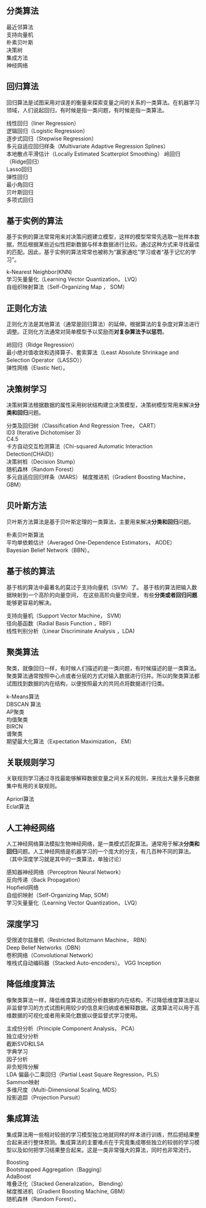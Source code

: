 ## 分类算法
最近邻算法  
支持向量机  
朴素贝叶斯   
决策树  
集成方法  
神经网络  

## 回归算法
回归算法是试图采用对误差的衡量来探索变量之间的关系的一类算法。在机器学习领域，人们说起回归，有时候是指一类问题，有时候是指一类算法。    

线性回归（liner Regression）  
逻辑回归（Logistic Regression）  
逐步式回归（Stepwise Regression）  
多元自适应回归样条（Multivariate Adaptive Regression Splines）  
本地散点平滑估计（Locally Estimated Scatterplot Smoothing）
岭回归（Ridge回归）  
Lasso回归  
弹性回归  
最小角回归  
贝叶斯回归  
多项式回归  


## 基于实例的算法
基于实例的算法常常用来对决策问题建立模型，这样的模型常常先选取一批样本数据，然后根据某些近似性把新数据与样本数据进行比较。通过这种方式来寻找最佳的匹配。因此，基于实例的算法常常也被称为“赢家通吃”学习或者“基于记忆的学习”。  

k-Nearest Neighbor(KNN)  
学习矢量量化（Learning Vector Quantization， LVQ）  
自组织映射算法（Self-Organizing Map ， SOM）  

## 正则化方法
正则化方法是其他算法（通常是回归算法）的延伸，根据算法的复杂度对算法进行调整。正则化方法通常对简单模型予以奖励而**对复杂算法予以惩罚**。

岭回归（Ridge Regression）  
最小绝对值收敛和选择算子、套索算法（Least Absolute Shrinkage and Selection Operator（LASSO））  
弹性网络（Elastic Net）。


## 决策树学习
决策树算法根据数据的属性采用树状结构建立决策模型，决策树模型常用来解决**分类和回归**问题。  

分类及回归树（Classification And Regression Tree， CART）  
ID3 (Iterative Dichotomiser 3)  
C4.5  
卡方自动交互检测算法（Chi-squared Automatic Interaction Detection(CHAID)）  
决策树桩（Decision Stump）  
随机森林（Random Forest）  
多元自适应回归样条（MARS） 
梯度推进机（Gradient Boosting Machine， GBM）  

## 贝叶斯方法
贝叶斯方法算法是基于贝叶斯定理的一类算法，主要用来解决**分类和回归**问题。  

朴素贝叶斯算法  
平均单依赖估计（Averaged One-Dependence Estimators， AODE）  
Bayesian Belief Network（BBN）。

## 基于核的算法
基于核的算法中最著名的莫过于支持向量机（SVM）了。 基于核的算法把输入数据映射到一个高阶的向量空间， 在这些高阶向量空间里， 有些**分类或者回归问题**能够更容易的解决。

支持向量机（Support Vector Machine， SVM）  
径向基函数（Radial Basis Function ，RBF)  
线性判别分析（Linear Discriminate Analysis ，LDA)

## 聚类算法
聚类，就像回归一样，有时候人们描述的是一类问题，有时候描述的是一类算法。聚类算法通常按照中心点或者分层的方式对输入数据进行归并。所以的聚类算法都试图找到数据的内在结构，以便按照最大的共同点将数据进行归类。  

k-Means算法  
DBSCAN 算法  
AP聚类  
均值聚类  
BIRCN  
谱聚类  
期望最大化算法（Expectation Maximization， EM）  

## 关联规则学习
关联规则学习通过寻找最能够解释数据变量之间关系的规则，来找出大量多元数据集中有用的关联规则。  

Apriori算法  
Eclat算法  

## 人工神经网络
人工神经网络算法模拟生物神经网络，是一类模式匹配算法。通常用于解决**分类和回归**问题。人工神经网络是机器学习的一个庞大的分支，有几百种不同的算法。（其中深度学习就是其中的一类算法，单独讨论）

感知器神经网络（Perceptron Neural Network）  
反向传递（Back Propagation）  
Hopfield网络  
自组织映射（Self-Organizing Map, SOM）  
学习矢量量化（Learning Vector Quantization， LVQ）  

## 深度学习
受限波尔兹曼机（Restricted Boltzmann Machine， RBN）  
Deep Belief Networks（DBN）  
卷积网络（Convolutional Network）  
堆栈式自动编码器（Stacked Auto-encoders）。
VGG
Inception

## 降低维度算法
像聚类算法一样，降低维度算法试图分析数据的内在结构，不过降低维度算法是以非监督学习的方式试图利用较少的信息来归纳或者解释数据。这类算法可以用于高维数据的可视化或者用来简化数据以便监督式学习使用。  

主成份分析（Principle Component Analysis， PCA）  
独立成分分析  
截断SVD和LSA  
字典学习  
因子分析  
非负矩阵分解  
LDA
偏最小二乘回归（Partial Least Square Regression，PLS）  
Sammon映射  
多维尺度（Multi-Dimensional Scaling, MDS）  
投影追踪（Projection Pursuit）  

## 集成算法
集成算法用一些相对较弱的学习模型独立地就同样的样本进行训练，然后把结果整合起来进行整体预测。集成算法的主要难点在于究竟集成哪些独立的较弱的学习模型以及如何把学习结果整合起来。这是一类非常强大的算法，同时也非常流行。  

Boosting  
Bootstrapped Aggregation（Bagging）  
AdaBoost  
堆叠泛化（Stacked Generalization， Blending）  
梯度推进机（Gradient Boosting Machine, GBM）  
随机森林（Random Forest）。